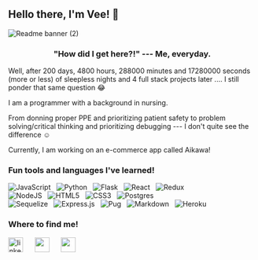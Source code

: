 ## Hello there, I'm Vee! 👋
![Readme banner (2)](https://user-images.githubusercontent.com/92604480/175332216-d8fea704-1420-44ab-8216-0e04f5d17155.gif)
<!-- ![Readme banner](https://user-images.githubusercontent.com/92604480/175169197-0b41275b-b003-4fc0-8f25-59c7081e71c0.gif) -->



<h3 align= "center" dir="auto">"How did I get here?!" --- Me, everyday.</h3>

Well, after 200 days, 4800 hours, 288000 minutes and 17280000 seconds (more or less) of sleepless nights and 4 full stack projects later .... I still ponder that same question :joy:

I am a programmer with a background in nursing. 

From donning proper PPE and prioritizing patient safety to problem solving/critical thinking and prioritizing debugging --- I don't quite see the difference :relaxed:

Currently, I am working on an e-commerce app called Aikawa!

### Fun tools and languages I've learned!

![JavaScript](https://img.shields.io/badge/code-javascript-%23316192.svg?style=for-the-badge&logo=javascript&logoColor=white&color=2bbc8a)&nbsp;&nbsp;
![Python](https://img.shields.io/badge/code-python-%23316192.svg?style=for-the-badge&logo=python&logoColor=white&color=2bbc8a)&nbsp;&nbsp; 
![Flask](https://img.shields.io/badge/tools-flask-%23316192.svg?style=for-the-badge&logo=flask&logoColor=white&color=2bbc8a)&nbsp;&nbsp;
![React](https://img.shields.io/badge/code-react-%23316192.svg?style=for-the-badge&logo=react&logoColor=white&color=2bbc8a)&nbsp;&nbsp; 
![Redux](https://img.shields.io/badge/code-redux-%23316192.svg?style=for-the-badge&logo=redux&logoColor=white&color=2bbc8a)&nbsp;&nbsp; </br>
![NodeJS](https://img.shields.io/badge/tools-node.js-%23316192.svg?style=for-the-badge&logo=node.js&logoColor=white&color=2bbc8a)&nbsp;&nbsp;
![HTML5](https://img.shields.io/badge/designtools-html5-%23316192.svg?style=for-the-badge&logo=html5&logoColor=white&color=2bbc8a)&nbsp;&nbsp;
![CSS3](https://img.shields.io/badge/designtools-css3-%23316192.svg?style=for-the-badge&logo=css3&logoColor=white&color=2bbc8a)&nbsp;&nbsp; 
![Postgres](https://img.shields.io/badge/tools-postgres-%23316192.svg?style=for-the-badge&logo=postgresql&logoColor=white&color=2bbc8a)&nbsp;&nbsp; </br>
![Sequelize](https://img.shields.io/badge/tools-Sequelize-52B0E7?style=for-the-badge&logo=Sequelize&logoColor=white&color=2bbc8a)&nbsp;&nbsp; 
![Express.js](https://img.shields.io/badge/datalanguage-express.js-%23316192.svg?style=for-the-badge&logo=express&logoColor=white&color=2bbc8a)&nbsp;&nbsp;
![Pug](https://img.shields.io/badge/code-pug-%23316192.svg?style=for-the-badge&logo=pug&logoColor=white&color=2bbc8a)&nbsp;&nbsp;
![Markdown](https://img.shields.io/badge/tools-markdown-%23316192.svg?style=for-the-badge&logo=markdown&logoColor=white&color=2bbc8a)&nbsp;&nbsp;
![Heroku](https://img.shields.io/badge/tools-heroku-%23316192.svg?style=for-the-badge&logo=heroku&logoColor=white&color=2bbc8a)&nbsp;&nbsp; 

### Where to find me!

<p align="left">
<a href="https://www.linkedin.com/in/vee-alianza/" target="blank"><img align="center" src="https://user-images.githubusercontent.com/92604480/175338280-ccd206fd-432e-4bff-b232-164ba5ab742c.svg" alt="linkedin" height="30" /></a> &nbsp;&nbsp;&nbsp;&nbsp;
<a href="https://angel.co/u/vee-alianza" target="blank"><img align="center" src="https://user-images.githubusercontent.com/92604480/175338175-19ae53eb-80b2-4c46-8246-e412a1ca436d.png" style="color:white"  alt="angel-list" height="30" /></a> &nbsp;&nbsp;&nbsp;&nbsp;
<a href="mailto:vee.alianza@gmail.com" target="blank"><img align="center" src="https://user-images.githubusercontent.com/92604480/175336308-39adead6-9e3e-4d9c-a116-08e3c49a9a18.svg" style="color:white"  alt="angel-list" height="30" /></a>
</p>

